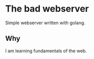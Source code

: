 # The bad webserver

Simple webserver written with golang.

## Why

I am learning fundamentals of the web.
